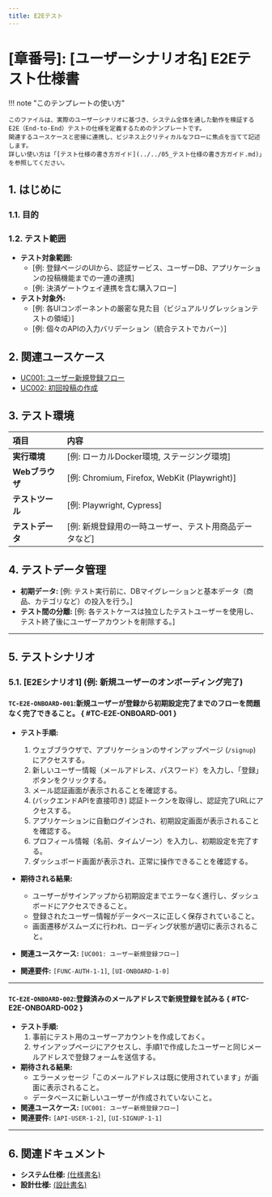 ```yaml
---
title: E2Eテスト
---
```


# [章番号]: [ユーザーシナリオ名] E2Eテスト仕様書

!!! note "このテンプレートの使い方"

    このファイルは、実際のユーザーシナリオに基づき、システム全体を通した動作を検証するE2E（End-to-End）テストの仕様を定義するためのテンプレートです。
    関連するユースケースと密接に連携し、ビジネス上クリティカルなフローに焦点を当てて記述します。
    詳しい使い方は「[テスト仕様の書き方ガイド](../../05_テスト仕様の書き方ガイド.md)」を参照してください。

## 1. はじめに

### 1.1. 目的

<!-- このテストが何を検証するのかを記述します。（例: 新規ユーザーが登録からログイン、初回投稿までの一連のフローを問題なく完了できることを保証する） -->

### 1.2. テスト範囲

<!-- このテスト仕様書が対象とするユーザーシナリオと、対象としない範囲を明確にします。 -->

- **テスト対象範囲:**
    - [例: 登録ページのUIから、認証サービス、ユーザーDB、アプリケーションの投稿機能までの一連の連携]
    - [例: 決済ゲートウェイ連携を含む購入フロー]
- **テスト対象外:**
    - [例: 各UIコンポーネントの厳密な見た目（ビジュアルリグレッションテストの領域）]
    - [例: 個々のAPIの入力バリデーション（統合テストでカバー）]

## 2. 関連ユースケース

<!-- このE2Eテストがカバーする、ユースケースドキュメントへのリンクを記載します。 -->

- [UC001: ユーザー新規登録フロー](../../../../02_ユースケース/UC001_ユーザー新規登録フロー.md)
- [UC002: 初回投稿の作成](../../../../02_ユースケース/UC002_初回投稿の作成.md)

## 3. テスト環境

| 項目             | 内容                                                   |
| :--------------- | :----------------------------------------------------- |
| **実行環境**     | [例: ローカルDocker環境, ステージング環境]             |
| **Webブラウザ**  | [例: Chromium, Firefox, WebKit (Playwright)]           |
| **テストツール** | [例: Playwright, Cypress]                              |
| **テストデータ** | [例: 新規登録用の一時ユーザー、テスト用商品データなど] |

## 4. テストデータ管理

- **初期データ:** <!-- 実行前に投入が必要なデータ。 -->
  [例: テスト実行前に、DBマイグレーションと基本データ（商品、カテゴリなど）の投入を行う。]
- **テスト間の分離:** <!-- テストの相互干渉を防ぐ方針。 -->
  [例: 各テストケースは独立したテストユーザーを使用し、テスト終了後にユーザーアカウントを削除する。]

---

## 5. テストシナリオ

<!-- ここに、ユーザーの行動に基づいた具体的なE2Eテストシナリオを記述します。ユースケースの基本フローをさらに具体的な操作に落とし込みます。 -->

### 5.1. [E2Eシナリオ1] (例: 新規ユーザーのオンボーディング完了)

#### `TC-E2E-ONBOARD-001`:新規ユーザーが登録から初期設定完了までのフローを問題なく完了できること。 { #TC-E2E-ONBOARD-001 }

- **テスト手順:**
    1. ウェブブラウザで、アプリケーションのサインアップページ (`/signup`) にアクセスする。
    2. 新しいユーザー情報（メールアドレス、パスワード）を入力し、「登録」ボタンをクリックする。
    3. メール認証画面が表示されることを確認する。
    4. (バックエンドAPIを直接叩き) 認証トークンを取得し、認証完了URLにアクセスする。
    5. アプリケーションに自動ログインされ、初期設定画面が表示されることを確認する。
    6. プロフィール情報（名前、タイムゾーン）を入力し、初期設定を完了する。
    7. ダッシュボード画面が表示され、正常に操作できることを確認する。

- **期待される結果:**
    - ユーザーがサインアップから初期設定までエラーなく進行し、ダッシュボードにアクセスできること。
    - 登録されたユーザー情報がデータベースに正しく保存されていること。
    - 画面遷移がスムーズに行われ、ローディング状態が適切に表示されること。
- **関連ユースケース:** `[UC001: ユーザー新規登録フロー]`
- **関連要件:** `[FUNC-AUTH-1-1]`, `[UI-ONBOARD-1-0]`

---

#### `TC-E2E-ONBOARD-002`:登録済みのメールアドレスで新規登録を試みる { #TC-E2E-ONBOARD-002 }

- **テスト手順:**
    1. 事前にテスト用のユーザーアカウントを作成しておく。
    2. サインアップページにアクセスし、手順1で作成したユーザーと同じメールアドレスで登録フォームを送信する。
- **期待される結果:**
    - エラーメッセージ「このメールアドレスは既に使用されています」が画面に表示されること。
    - データベースに新しいユーザーが作成されていないこと。
- **関連ユースケース:** `[UC001: ユーザー新規登録フロー]`
- **関連要件:** `[API-USER-1-2]`, `[UI-SIGNUP-1-1]`

---

## 6. 関連ドキュメント

- **システム仕様:** [(仕様書名)](../../../../01_システム仕様/README.md)
- **設計仕様:** [(設計書名)](../../../../03_設計仕様/README.md)

